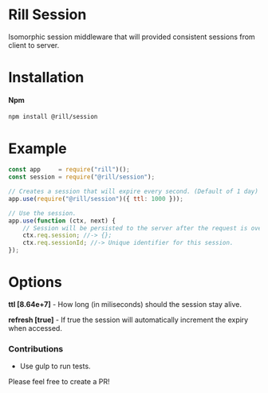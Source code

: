 # Rill Session
Isomorphic session middleware that will provided consistent sessions from client to server.

# Installation

#### Npm
```console
npm install @rill/session
```

# Example

```javascript
const app     = require("rill")();
const session = require("@rill/session");

// Creates a session that will expire every second. (Default of 1 day)
app.use(require("@rill/session")({ ttl: 1000 }));

// Use the session.
app.use(function (ctx, next) {
	// Session will be persisted to the server after the request is over.
	ctx.req.session; //-> {};
	ctx.req.sessionId; //-> Unique identifier for this session.
});
```

# Options

**ttl [8.64e+7]** - How long (in miliseconds) should the session stay alive.

**refresh [true]** - If true the session will automatically increment the expiry when accessed.


### Contributions

* Use gulp to run tests.

Please feel free to create a PR!
